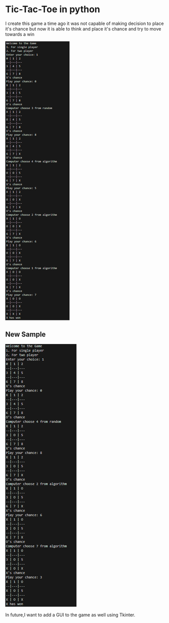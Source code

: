 # Tic-Tac-Toe in python
I create this game a time ago it was not capable of making decision to place it's chance but now it is able to think and place it's chance and try to move towards a win 

![sample](image.png)

## New Sample
![sample game](image-1.png) 

In future,I want to add a GUI to the game as well using Tkinter.